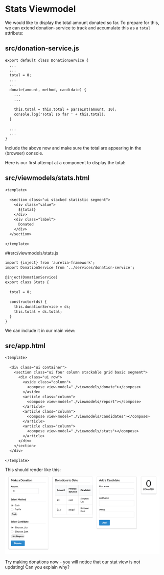 # Stats Viewmodel

We would like to display the total amount donated so far. To prepare for this, we can extend donation-service to track and accumulate this as a `total` attribute:

## src/donation-service.js

~~~
export default class DonationService {
  ...
  ...
  total = 0;
  ...
  ...
  donate(amount, method, candidate) {
    ...
    ...

    this.total = this.total + parseInt(amount, 10);
    console.log('Total so far ' + this.total);
  }

  ...
  ...   
} 
~~~

Include the above now and make sure the total are appearing in the (browser) console.

Here is our first attempt at a component to display the total:

## src/viewmodels/stats.html

~~~
<template>

  <section class="ui stacked statistic segment">
    <div class="value">
      ${total}
    </div>
    <div class="label">
      Donated
    </div>
  </section>

</template>
~~~

##src/viewmodels/stats.js

~~~
import {inject} from 'aurelia-framework';
import DonationService from '../services/donation-service';

@inject(DonationService)
export class Stats {

  total = 0;

  constructor(ds) {
    this.donationService = ds;
    this.total = ds.total;
  }
}
~~~

We can include it in our main view:

## src/app.html

~~~
<template>

  <div class="ui container">
    <section class="ui four column stackable grid basic segment">
      <div class="ui row">
        <aside class="column">
          <compose view-model="./viewmodels/donate"></compose>
        </aside>
        <article class="column">
          <compose view-model="./viewmodels/report"></compose>
        </article>
        <article class="column">
          <compose view-model="./viewmodels/candidates"></compose>
        </article>
        <article class="column">
          <compose view-model="./viewmodels/stats"></compose>
        </article>
      </div>
    </section>
  </div>

</template>
~~~

This should render like this:

![](img/02.png)


Try making donations now - you will notice that our stat view is not updating! Can you explain why?
